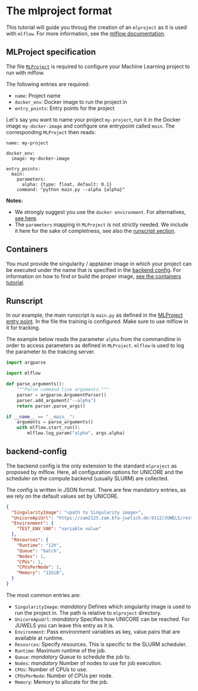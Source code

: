 # The mlproject format

This tutorial will guide you throug the creation of an `mlproject` as it is used with `mlflow`. For more information, see the [mlflow documentation](https://www.mlflow.org/docs/latest/projects.html).

## MLProject specification

The file [`MLProject`](https://www.mlflow.org/docs/latest/projects.html#mlproject-file) is required to configure your Machine Learning project to run with mlflow.

The following entries are required:

 - `name`: Project name
 - `docker_env`: Docker image to run the project in
 - `entry_points`: Entry points for the project

Let's say you want to name your project `my-project`, run it in the Docker image `my-docker-image` and configure one entrypoint called `main`. The corresponding `MLProject` then reads:

```
name: my-project

docker_env:
  image: my-docker-image

entry_points:
  main:
    parameters:
      alpha: {type: float, default: 0.1}
    command: "python main.py --alpha {alpha}"
```

**Notes:**

 - We strongly suggest you use the `docker environment`. For alternatives, [see here](https://www.mlflow.org/docs/latest/projects.html#specifying-an-environment).
 - The `parameters` mapping in `MLProject` is not strictly needed. We include it here for the sake of completness, see also the  [runscript section](#runscript).

## Containers

You must provide the singularity / apptainer image in which your project can be executed under the name that is specified in the [backend config](#backend-config). For information on how to find or build the proper image, [see the containers tutorial](../containers/README.md).

## Runscript

In our example, the main runscript is `main.py` as defined in the [MLProject entry point](#mlproject-specification).
In the file the training is configured. Make sure to use mlflow in it for tracking.

The example below reads the parameter `alpha` from the commandline in order to access parameters as defined in `MLProject`. `mlflow` is used to log the parameter to the trakcing server.

```python
import argparse

import mlflow

def parse_arguments():
    """Parse command line arguments."""
    parser = argparse.ArgumentParser()
    parser.add_argument("--alpha")
    return parser.parse_args()

if __name__ == "__main__":
    arguments = parse_arguments()
    with mlflow.start_run():
        mlflow.log_param("alpha", args.alpha)
```

## backend-config

The backend config is the only extension to the standard `mlproject` as proposed by mlflow. Here, all configuration options for UNICORE and the scheduler on the compute backend (usually SLURM) are collected.

The config is written in JSON format. There are few mandatory entries, as we rely on the default values set by UNICORE.

```JSON
{
  "SingularityImage": "<path to Singularity image>",
  "UnicoreApiUrl": "https://zam2125.zam.kfa-juelich.de:9112/JUWELS/rest/core",
  "Environment": {
    "TEST_ENV_VAR": "variable value"
  },
  "Resources": {
    "Runtime": "12h",
    "Queue": "batch",
    "Nodes": 1,
    "CPUs": 1,
    "CPUsPerNode": 1,
    "Memory": "12GiB",
  }
}
```

The most common entries are:

 - `SingularityImage`: *mandatory* Defines which singularity image is used to run the project in. The path is relative to `mlproject` directory.
 - `UnicoreApuUrl`: *mandatory* Specifies how UNICORE can be reached. For JUWELS you can leave this entry as it is.
 - `Environment`: Pass environment variables as key, value pairs that are available at runtime.
 - `Resources`: Specify resources. This is specific to the SLURM scheduler.
  - `Runtime`: Maximum runtime of the job.
  - `Queue`: *mandatory* Queue to schedule the job to.
  - `Nodes`: *mandatory* Number of nodes to use for job execution.
  - `CPUs`: Number of CPUs to use.
  - `CPUsPerNode`: Number of CPUs per node.
  - `Memory`: Memory to allocate for the job.
